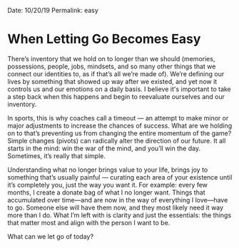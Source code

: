 Date: 10/20/19
Permalink: easy

# When Letting Go Becomes Easy

There’s inventory that we hold on to longer than we should (memories, possessions, people, jobs, mindsets, and so many other things that we connect our identities to, as if that’s all we’re made of). We’re defining our lives by something that showed up way after we existed, and yet now it controls us and our emotions on a daily basis. I believe it's important to take a step back when this happens and begin to reevaluate ourselves and our inventory.

In sports, this is why coaches call a timeout — an attempt to make minor or major adjustments to increase the chances of success. What are we holding on to that’s preventing us from changing the entire momentum of the game? Simple changes (pivots) can radically alter the direction of our future. It all starts in the mind: win the war of the mind, and you’ll win the day. Sometimes, it’s really that simple.

Understanding what no longer brings value to your life, brings joy to something that’s usually painful — curating each area of your existence until it’s completely you, just the way you want it. For example: every few months, I create a donate bag of what I no longer want. Things that accumulated over time—and are now in the way of everything I love—have to go. Someone else will have them now, and they most likely need it way more than I do. What I’m left with is clarity and just the essentials: the things that matter most and align with the person I want to be.

What can we let go of today?